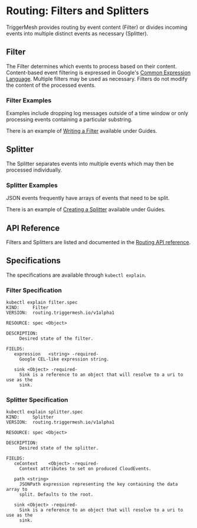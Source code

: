 # Routing: Filters and Splitters

TriggerMesh provides routing by event content (Filter) or divides incoming events into multiple distinct events as necessary (Splitter).

## Filter

The Filter determines which events to process based on their content. Content-based event filtering is expressed in Google's [Common Expression Language](https://opensource.google/projects/cel). Multiple filters may be used as necessary. Filters do not modify the content of the processed events.

### Filter Examples

Examples include dropping log messages outside of a time window or only processing events containing a particular substring.

There is an example of [Writing a Filter](../guides/writingafilter.md) available under Guides.

## Splitter

The Splitter separates events into multiple events which may then be processed individually.

### Splitter Examples

JSON events frequently have arrays of events that need to be split.

There is an example of [Creating a Splitter](../guides/creatingasplitter.md) available under Guides.

## API Reference

Filters and Splitters are listed and documented in the [Routing API reference](../apis/routing.md).

## Specifications

The specifications are available through `kubectl explain`.

### Filter Specification

```console
kubectl explain filter.spec
KIND:     Filter
VERSION:  routing.triggermesh.io/v1alpha1

RESOURCE: spec <Object>

DESCRIPTION:
     Desired state of the filter.

FIELDS:
   expression	<string> -required-
     Google CEL-like expression string.

   sink	<Object> -required-
     Sink is a reference to an object that will resolve to a uri to use as the
     sink.
```

### Splitter Specification

```console
kubectl explain splitter.spec
KIND:     Splitter
VERSION:  routing.triggermesh.io/v1alpha1

RESOURCE: spec <Object>

DESCRIPTION:
     Desired state of the splitter.

FIELDS:
   ceContext	<Object> -required-
     Context attributes to set on produced CloudEvents.

   path	<string>
     JSONPath expression representing the key containing the data array to
     split. Defaults to the root.

   sink	<Object> -required-
     Sink is a reference to an object that will resolve to a uri to use as the
     sink.
```
